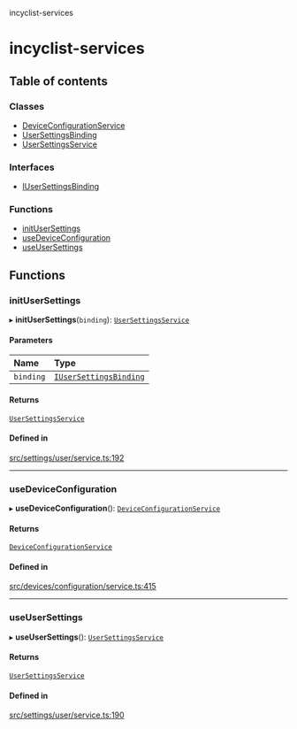 incyclist-services

# incyclist-services

## Table of contents

### Classes

- [DeviceConfigurationService](classes/DeviceConfigurationService.md)
- [UserSettingsBinding](classes/UserSettingsBinding.md)
- [UserSettingsService](classes/UserSettingsService.md)

### Interfaces

- [IUserSettingsBinding](interfaces/IUserSettingsBinding.md)

### Functions

- [initUserSettings](README.md#initusersettings)
- [useDeviceConfiguration](README.md#usedeviceconfiguration)
- [useUserSettings](README.md#useusersettings)

## Functions

### initUserSettings

▸ **initUserSettings**(`binding`): [`UserSettingsService`](classes/UserSettingsService.md)

#### Parameters

| Name | Type |
| :------ | :------ |
| `binding` | [`IUserSettingsBinding`](interfaces/IUserSettingsBinding.md) |

#### Returns

[`UserSettingsService`](classes/UserSettingsService.md)

#### Defined in

[src/settings/user/service.ts:192](https://github.com/incyclist/services/blob/9ad4caf/src/settings/user/service.ts#L192)

___

### useDeviceConfiguration

▸ **useDeviceConfiguration**(): [`DeviceConfigurationService`](classes/DeviceConfigurationService.md)

#### Returns

[`DeviceConfigurationService`](classes/DeviceConfigurationService.md)

#### Defined in

[src/devices/configuration/service.ts:415](https://github.com/incyclist/services/blob/9ad4caf/src/devices/configuration/service.ts#L415)

___

### useUserSettings

▸ **useUserSettings**(): [`UserSettingsService`](classes/UserSettingsService.md)

#### Returns

[`UserSettingsService`](classes/UserSettingsService.md)

#### Defined in

[src/settings/user/service.ts:190](https://github.com/incyclist/services/blob/9ad4caf/src/settings/user/service.ts#L190)
